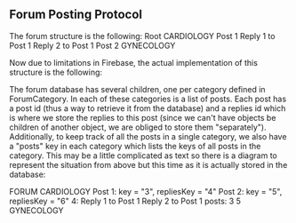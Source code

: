 ## Forum Posting Protocol
The forum structure is the following:
Root
    CARDIOLOGY
        Post 1
            Reply 1 to Post 1
            Reply 2 to Post 1
        Post 2
    GYNECOLOGY

Now due to limitations in Firebase, the actual implementation of this structure is the following:

The forum database has several children, one per category defined in ForumCategory. In each of these
categories is a list of posts. Each post has a post id (thus a way to retrieve it from the database)
and a replies id which is where we store the replies to this post (since we can't have objects be
children of another object, we are obliged to store them "separately"). Additionally, to keep track
of all the posts in a single category, we also have a "posts" key in each category which lists the 
keys of all posts in the category.
This may be a little complicated as text so there is a diagram to represent the situation from above
but this time as it is actually stored in the database:

FORUM
    CARDIOLOGY
        Post 1: key = "3", repliesKey = "4"
        Post 2: key = "5", repliesKey = "6"
        4:
            Reply 1 to Post 1
            Reply 2 to Post 1
        posts:
            3
            5
    GYNECOLOGY


